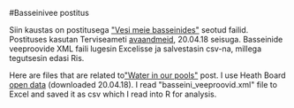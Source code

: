 ﻿#Basseinivee postitus

Siin kaustas on postitusega ["Vesi meie basseinides"](https://opendata.riik.ee/et/blog/vesi-meie-basseinides) seotud failid.
Postituses kasutan Terviseameti [avaandmeid](http://vtiav.sm.ee/?active_tab_id=A), 20.04.18 seisuga. Basseinide veeproovide XML faili lugesin Excelisse ja salvestasin csv-na, millega tegutsesin edasi Ris.  


Here are files that are related to["Water in our pools"](https://opendata.riik.ee/et/node/40) post. 
I use Heath Board [open data](http://vtiav.sm.ee/?active_tab_id=A) (downloaded 20.04.18). I read "basseini_veeproovid.xml" file to Excel and saved it as csv which I read into R for analysis. 
